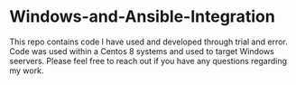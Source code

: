 # Windows-and-Ansible-Integration
This repo contains code I have used and developed through trial and error. Code was used within a Centos 8 systems and used to target Windows seervers.
Please feel free to reach out if you have any questions regarding my work.
